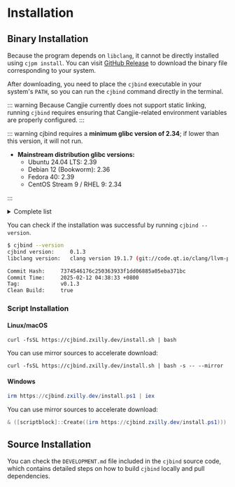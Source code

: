 # Installation

## Binary Installation

Because the program depends on `libclang`, it cannot be directly installed using `cjpm install`. You can visit [GitHub Release](https://github.com/cjbind/cjbind/releases) to download the binary file corresponding to your system.

After downloading, you need to place the `cjbind` executable in your system's `PATH`, so you can run the `cjbind` command directly in the terminal.

::: warning
Because Cangjie currently does not support static linking, running `cjbind` requires ensuring that Cangjie-related environment variables are properly configured.
:::

::: warning
cjbind requires a **minimum glibc version of 2.34**; if lower than this version, it will not run.

- **Mainstream distribution glibc versions:**
  - Ubuntu 24.04 LTS: 2.39
  - Debian 12 (Bookworm): 2.36
  - Fedora 40: 2.39
  - CentOS Stream 9 / RHEL 9: 2.34

:::

<details>
<summary>Complete list</summary>

| Distribution        | Version       | glibc Version |
| ------------------- | ------------- | ------------- |
| Ubuntu              | 24.04 LTS     | 2.39          |
| Debian              | 12 (Bookworm) | 2.36          |
| Fedora              | 40            | 2.39          |
| CentOS Stream       | 9             | 2.34          |
| RHEL                | 9             | 2.34          |
| openSUSE Tumbleweed | Rolling       | 2.41          |
| Arch Linux          | Rolling       | 2.41          |
| AlmaLinux           | 9             | 2.34          |
| Rocky Linux         | 9             | 2.34          |
| OpenEuler           | 22.03         | 2.34          |

</details>

You can check if the installation was successful by running `cjbind --version`.

```bash
$ cjbind --version
cjbind version:     0.1.3
libclang version:   clang version 19.1.7 (git://code.qt.io/clang/llvm-project.git cd708029e0b2869e80abe31ddb175f7c35361f90)

Commit Hash:     7374546176c250363933f1dd06885a05eba371bc
Commit Time:     2025-02-12 04:38:33 +0800
Tag:             v0.1.3
Clean Build:     true
```

### Script Installation

#### Linux/macOS

```shell
curl -fsSL https://cjbind.zxilly.dev/install.sh | bash
```

You can use mirror sources to accelerate download:

```shell
curl -fsSL https://cjbind.zxilly.dev/install.sh | bash -s -- --mirror
```

#### Windows

```powershell
irm https://cjbind.zxilly.dev/install.ps1 | iex
```

You can use mirror sources to accelerate download:

```powershell
& ([scriptblock]::Create((irm https://cjbind.zxilly.dev/install.ps1))) --mirror
```

## Source Installation

You can check the `DEVELOPMENT.md` file included in the `cjbind` source code, which contains detailed steps on how to build `cjbind` locally and pull dependencies.
